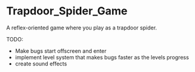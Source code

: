 # Trapdoor_Spider_Game
A reflex-oriented game where you play as a trapdoor spider.

TODO:
* Make bugs start offscreen and enter
* implement level system that makes bugs faster as the levels progress
* create sound effects
